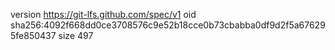 version https://git-lfs.github.com/spec/v1
oid sha256:4092f668dd0ce3708576c9e52b18cce0b73cbabba0df9d2f5a676295fe850437
size 497

